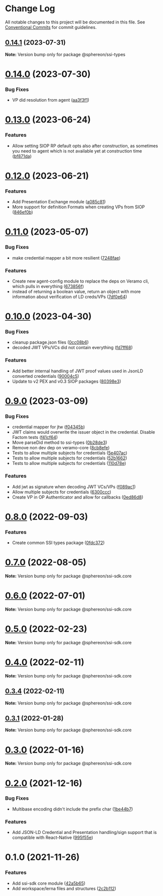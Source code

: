 # Change Log

All notable changes to this project will be documented in this file.
See [Conventional Commits](https://conventionalcommits.org) for commit guidelines.

## [0.14.1](https://github.com/Sphereon-OpenSource/ssi-sdk/compare/v0.14.0...v0.14.1) (2023-07-31)

**Note:** Version bump only for package @sphereon/ssi-types





# [0.14.0](https://github.com/Sphereon-OpenSource/ssi-sdk/compare/v0.13.0...v0.14.0) (2023-07-30)


### Bug Fixes

* VP did resolution from agent ([aa3f3f1](https://github.com/Sphereon-OpenSource/ssi-sdk/commit/aa3f3f1173f502c5414a2237231306311ed4d1fc))





# [0.13.0](https://github.com/Sphereon-OpenSource/ssi-sdk/compare/v0.12.0...v0.13.0) (2023-06-24)

### Features

- Allow setting SIOP RP default opts also after construction, as sometimes you need to agent which is not available yet at construction time ([bf871da](https://github.com/Sphereon-OpenSource/ssi-sdk/commit/bf871dab0dc670c4e072d177998c6890f28b8fa7))

# [0.12.0](https://github.com/Sphereon-OpenSource/ssi-sdk/compare/v0.11.0...v0.12.0) (2023-06-21)

### Features

- Add Presentation Exchange module ([a085c81](https://github.com/Sphereon-OpenSource/ssi-sdk/commit/a085c81a2608dd072e9b2c3d49174b76dab9705a))
- More support for definition Formats when creating VPs from SIOP ([846ef0b](https://github.com/Sphereon-OpenSource/ssi-sdk/commit/846ef0b359c4ec5755d9385c5f1c6db1fb14b0c1))

# [0.11.0](https://github.com/Sphereon-OpenSource/ssi-sdk/compare/v0.10.1...v0.11.0) (2023-05-07)

### Bug Fixes

- make credential mapper a bit more resilient ([7248fae](https://github.com/Sphereon-OpenSource/ssi-sdk/commit/7248fae74f4d3a300bce5bdfb1180267b7bd9c2d))

### Features

- Create new agent-config module to replace the deps on Veramo cli, which pulls in everything ([673856f](https://github.com/Sphereon-OpenSource/ssi-sdk/commit/673856f587885743300aaafea791e3696d9c456f))
- instead of returning a boolean value, return an object with more information about verification of LD creds/VPs ([7df0e64](https://github.com/Sphereon-OpenSource/ssi-sdk/commit/7df0e64ad6553e8153cf96d62156867fde8e4cef))

# [0.10.0](https://github.com/Sphereon-OpenSource/ssi-sdk/compare/v0.9.0...v0.10.0) (2023-04-30)

### Bug Fixes

- cleanup package.json files ([0cc08b6](https://github.com/Sphereon-OpenSource/ssi-sdk/commit/0cc08b6acc168b838bff48b42fdabbdea4cd0899))
- decoded JWT VPs/VCs did not contain everything ([fd7ff68](https://github.com/Sphereon-OpenSource/ssi-sdk/commit/fd7ff680bbfbfbfbf0cd4ba96948b805ac97c6dd))

### Features

- Add better internal handling of JWT proof values used in JsonLD converted credentials ([90004c5](https://github.com/Sphereon-OpenSource/ssi-sdk/commit/90004c5886cd3f645f979b5e81dfc03e3ff3b862))
- Update to v2 PEX and v0.3 SIOP packages ([80398e3](https://github.com/Sphereon-OpenSource/ssi-sdk/commit/80398e36ab53ed46ebca715570242a466c83d5db))

# [0.9.0](https://github.com/Sphereon-OpenSource/ssi-sdk/compare/v0.8.0...v0.9.0) (2023-03-09)

### Bug Fixes

- credential mapper for jtw ([f04345b](https://github.com/Sphereon-OpenSource/ssi-sdk/commit/f04345b97ff9a78a3dff096599f0b675b3239a3e))
- JWT claims would overwrite the issuer object in the credential. Disable Factom tests ([f41cf64](https://github.com/Sphereon-OpenSource/ssi-sdk/commit/f41cf64790d484ad8b9721fe347e81e2153898b9))
- Move parseDid method to ssi-types ([0b28de3](https://github.com/Sphereon-OpenSource/ssi-sdk/commit/0b28de3de21afd0a224d3d174103e072162231ed))
- Remove non dev dep on veramo-core ([8cb8efe](https://github.com/Sphereon-OpenSource/ssi-sdk/commit/8cb8efec1fc97581640a8254fe412abc8fea4305))
- Tests to allow multiple subjects for credentials ([5e407ac](https://github.com/Sphereon-OpenSource/ssi-sdk/commit/5e407accd822ccb099677876df192e850b17ccd1))
- Tests to allow multiple subjects for credentials ([52b1662](https://github.com/Sphereon-OpenSource/ssi-sdk/commit/52b1662c9f7dc911f7f67d2e56a0b86cb7535c8c))
- Tests to allow multiple subjects for credentials ([110d78e](https://github.com/Sphereon-OpenSource/ssi-sdk/commit/110d78e29304a230359e30d6ae54cdf2cfe10882))

### Features

- Add jwt as signature when decoding JWT VCs/VPs ([f089ac1](https://github.com/Sphereon-OpenSource/ssi-sdk/commit/f089ac18dc470f0b8c581b49e70e7eba64d72bc3))
- Allow multiple subjects for credentials ([6300ccc](https://github.com/Sphereon-OpenSource/ssi-sdk/commit/6300ccc4db803e76abeeafb489374120b983af71))
- Create VP in OP Authenticator and allow for callbacks ([0ed86d8](https://github.com/Sphereon-OpenSource/ssi-sdk/commit/0ed86d8d2b655a718d7c8cf1a946e0150bf877ce))

# [0.8.0](https://github.com/Sphereon-OpenSource/ssi-sdk/compare/v0.7.0...v0.8.0) (2022-09-03)

### Features

- Create common SSI types package ([0fdc372](https://github.com/Sphereon-OpenSource/ssi-sdk/commit/0fdc3722e3bc47ac13c3c586535937fa1ebe6f68))

# [0.7.0](https://github.com/Sphereon-OpenSource/ssi-sdk/compare/v0.6.0...v0.7.0) (2022-08-05)

**Note:** Version bump only for package @sphereon/ssi-sdk.core

# [0.6.0](https://github.com/Sphereon-OpenSource/ssi-sdk/compare/v0.5.1...v0.6.0) (2022-07-01)

**Note:** Version bump only for package @sphereon/ssi-sdk.core

# [0.5.0](https://github.com/Sphereon-OpenSource/ssi-sdk/compare/v0.4.0...v0.5.0) (2022-02-23)

**Note:** Version bump only for package @sphereon/ssi-sdk.core

# [0.4.0](https://github.com/Sphereon-OpenSource/ssi-sdk/compare/v0.3.4...v0.4.0) (2022-02-11)

**Note:** Version bump only for package @sphereon/ssi-sdk.core

## [0.3.4](https://github.com/Sphereon-OpenSource/ssi-sdk/compare/v0.3.3...v0.3.4) (2022-02-11)

**Note:** Version bump only for package @sphereon/ssi-sdk.core

## [0.3.1](https://github.com/Sphereon-OpenSource/ssi-sdk/compare/v0.3.0...v0.3.1) (2022-01-28)

**Note:** Version bump only for package @sphereon/ssi-sdk.core

# [0.3.0](https://github.com/Sphereon-OpenSource/ssi-sdk/compare/v0.2.0...v0.3.0) (2022-01-16)

**Note:** Version bump only for package @sphereon/ssi-sdk.core

# [0.2.0](https://github.com/Sphereon-OpenSource/ssi-sdk/compare/v0.1.0...v0.2.0) (2021-12-16)

### Bug Fixes

- Multibase encoding didn't include the prefix char ([1be44b7](https://github.com/Sphereon-OpenSource/ssi-sdk/commit/1be44b7f281b82370a59a321f25057bee34d58de))

### Features

- Add JSON-LD Credential and Presentation handling/sign support that is compatible with React-Native ([995f55e](https://github.com/Sphereon-OpenSource/ssi-sdk/commit/995f55efd5237e3fbd76e6569e09ee3bbcbb686c))

# 0.1.0 (2021-11-26)

### Features

- Add ssi-sdk core module ([42a5b65](https://github.com/Sphereon-OpenSource/ssi-sdk/commit/42a5b65fa3795284fc16b06d2a36c4bf4ea87668))
- Add workspace/lerna files and structures ([2c2b112](https://github.com/Sphereon-OpenSource/ssi-sdk/commit/2c2b11244c2e5e3d2d1b1db76af3d86ec300bc72))
